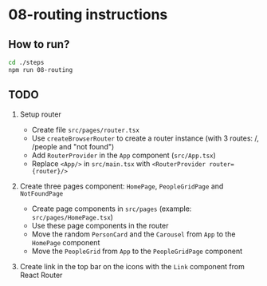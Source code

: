 # 08-routing instructions

## How to run?

```Bash
cd ./steps
npm run 08-routing
```

## TODO

1. Setup router

   - Create file `src/pages/router.tsx`
   - Use `createBrowserRouter` to create a router instance (with 3 routes: /, /people and "not found")
   - Add `RouterProvider` in the `App` component (`src/App.tsx`)
   - Replace `<App/>` in `src/main.tsx` with `<RouterProvider router={router}/>`

2. Create three pages component: `HomePage`, `PeopleGridPage` and `NotFoundPage`

   - Create page components in `src/pages` (example: `src/pages/HomePage.tsx`)
   - Use these page components in the router
   - Move the random `PersonCard` and the `Carousel` from `App` to the `HomePage` component
   - Move the `PeopleGrid` from `App` to the `PeopleGridPage` component

3. Create link in the top bar on the icons with the `Link` component from React Router
